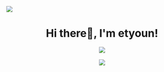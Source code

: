 ![](https://komarev.com/ghpvc/?username=etyoun&color=blue&style=flat-square&abbreviated=true)

<h1 align="center">
  Hi there👋, I'm etyoun!
</h1>

<p align="center">
  <img src = "https://github-readme-streak-stats.herokuapp.com?user=etyoun&theme=rising-sun&hide_border=true&background=FFFFFF00">
  <br></br>
  <img src = "https://skillicons.dev/icons?i=js,html,css,react,materialui,py,aws,linux,postgres,docker,postman,flask,git,selenium,tensorflow,anaconda,vscode&perline=9">
</p>
